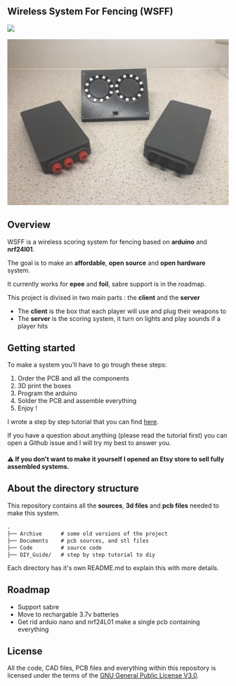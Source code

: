 ## Wireless System For Fencing (WSFF)

![](https://github.com/Yohannfra/WSFF/workflows/Build/badge.svg)


![](.github/full_set.jpg)


## Overview

WSFF is a wireless scoring system for fencing based on **arduino** and **nrf24l01**.

The goal is to make an **affordable**, **open source** and **open hardware** system.

It currently works for **epee** and **foil**, sabre support is in the roadmap.

This project is divised in two main parts : the **client** and the **server**
- The **client** is the box that each player will use and plug their weapons to
- The **server** is the scoring system, it turn on lights and play sounds if a player hits


## Getting started

To make a system you'll have to go trough these steps:
1. Order the PCB and all the components
2. 3D print the boxes
3. Program the arduino
4. Solder the PCB and assemble everything
5. Enjoy !

I wrote a step by step tutorial that you can find [here](./Instructable/Instructable.md).

If you have a question about anything (please read the tutorial first) you can open a Github issue and I will try my best to answer you.

#### ⚠️ If you don't want to make it yourself I opened an Etsy store to sell fully assembled systems.



## About the directory structure

This repository contains all the **sources**, **3d files** and **pcb files** needed to make this system.

```
.
├── Archive      # some old versions of the project
├── Documents    # pcb sources, and stl files
├── Code         # source code
├── DIY_Guide/   # step by step tutorial to diy
```
Each directory has it's own README.md to explain this with more details.

## Roadmap

- Support sabre
- Move to rechargable 3.7v batteries
- Get rid arduio nano and nrf24L01 make a single pcb containing everything

## License

All the code, CAD files, PCB files and everything within this repository is licensed under the terms of the [GNU General Public License V3.0](./LICENSE).

